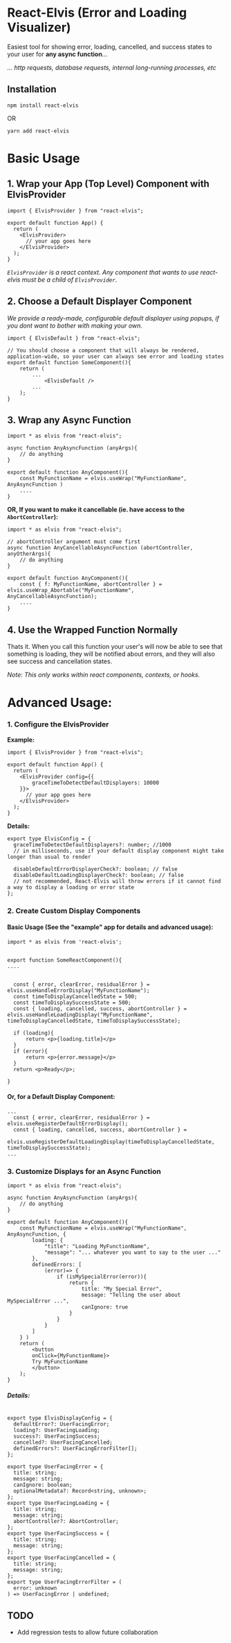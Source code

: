 # React-Elvis (Error and Loading Visualizer)

Easiest tool for showing error, loading, cancelled, and success states to your user for **any async function**...

*... http requests, database requests, internal long-running processes, etc*

## Installation

```Shell
npm install react-elvis
```

OR

```shell
yarn add react-elvis
```

# Basic Usage

## 1. Wrap your App (Top Level) Component with ElvisProvider

```TSX
import { ElvisProvider } from "react-elvis";

export default function App() {
  return (
    <ElvisProvider>
      // your app goes here
    </ElvisProvider>
  );
}
```

_`ElvisProvider` is a react context. Any component that wants to use react-elvis must be a child of `ElvisProvider`._

## 2. Choose a Default Displayer Component

_We provide a ready-made, configurable default displayer using popups, if you dont want to bother with making your own._

```TSX
import { ElvisDefault } from "react-elvis";

// You should choose a component that will always be rendered, application-wide, so your user can always see error and loading states
export default function SomeComponent(){
    return (
        ...
            <ElvisDefault />
        ...
    );
}
```

## 3. Wrap any Async Function

```TSX
import * as elvis from "react-elvis";

async function AnyAsyncFunction (anyArgs){
    // do anything
}

export default function AnyComponent(){
    const MyFunctionName = elvis.useWrap("MyFunctionName", AnyAsyncFunction )
    ....
}
```
**OR, If you want to make it cancellable (ie. have access to the `AbortController`):**
```TSX
import * as elvis from "react-elvis";

// abortController argument must come first
async function AnyCancellableAsyncFunction (abortController, anyOtherArgs){
    // do anything
}

export default function AnyComponent(){
    const { f: MyFunctionName, abortController } = elvis.useWrap_Abortable("MyFunctionName", AnyCancellableAsyncFunction);
    ....
}
```

## 4. Use the Wrapped Function Normally

Thats it. When you call this function your user's will now be able to see that something is loading, they will be notified about errors, and they will also see success and cancellation states.

_Note: This only works within react components, contexts, or hooks._

# Advanced Usage:

### 1. Configure the ElvisProvider

**Example:**

```TSX
import { ElvisProvider } from "react-elvis";

export default function App() {
  return (
    <ElvisProvider config={{
        graceTimeToDetectDefaultDisplayers: 10000
    }}>
      // your app goes here
    </ElvisProvider>
  );
}
```

**Details:**

```TSX
export type ElvisConfig = {
  graceTimeToDetectDefaultDisplayers?: number; //1000
  // in milliseconds, use if your default display component might take longer than usual to render

  disableDefaultErrorDisplayerCheck?: boolean; // false
  disableDefaultLoadingDisplayerCheck?: boolean; // false
  // not recommended, React-Elvis will throw errors if it cannot find a way to display a loading or error state
};
```

### 2. Create Custom Display Components

#### Basic Usage (See the "example" app for details and advanced usage):

```TSX
import * as elvis from 'react-elvis';


export function SomeReactComponent(){
....


  const { error, clearError, residualError } = elvis.useHandleErrorDisplay("MyFunctionName");
  const timeToDisplayCancelledState = 500;
  const timeToDisplaySuccessState = 500;
  const { loading, cancelled, success, abortController } = elvis.useHandleLoadingDisplay("MyFunctionName", timeToDisplayCancelledState, timeToDisplaySuccessState);

  if (loading){
      return <p>{loading.title}</p>
  }
  if (error){
      return <p>{error.message}</p>
  }
  return <p>Ready</p>;

}

```

#### Or, for a Default Display Component:

```TSX
...
  const { error, clearError, residualError } = elvis.useRegisterDefaultErrorDisplay();
  const { loading, cancelled, success, abortController } =
    elvis.useRegisterDefaultLoadingDisplay(timeToDisplayCancelledState, timeToDisplaySuccessState);
...
```

### 3. Customize Displays for an Async Function

```TSX
import * as elvis from "react-elvis";

async function AnyAsyncFunction (anyArgs){
    // do anything
}

export default function AnyComponent(){
    const MyFunctionName = elvis.useWrap("MyFunctionName", AnyAsyncFunction, {
        loading: {
            "title": "Loading MyFunctionName",
            "message": "... whatever you want to say to the user ..."
        },
        definedErrors: [
            (error)=> {
                if (isMySpecialError(error)){
                    return {
                        title: "My Special Error",
                        message: "Telling the user about MySpecialError ...",
                        canIgnore: true
                    }
                }
            }
        ]
    } )
    return (
        <button
        onClick={MyFunctionName}>
        Try MyFunctionName
        </button>
    );
}
```

##### Details:

```TSX

export type ElvisDisplayConfig = {
  defaultError?: UserFacingError;
  loading?: UserFacingLoading;
  success?: UserFacingSuccess;
  cancelled?: UserFacingCancelled;
  definedErrors?: UserFacingErrorFilter[];
};

export type UserFacingError = {
  title: string;
  message: string;
  canIgnore: boolean;
  optionalMetadata?: Record<string, unknown>;
};
export type UserFacingLoading = {
  title: string;
  message: string;
  abortController?: AbortController;
};
export type UserFacingSuccess = {
  title: string;
  message: string;
};
export type UserFacingCancelled = {
  title: string;
  message: string;
};
export type UserFacingErrorFilter = (
  error: unknown
) => UserFacingError | undefined;
```

## TODO

- Add regression tests to allow future collaboration
